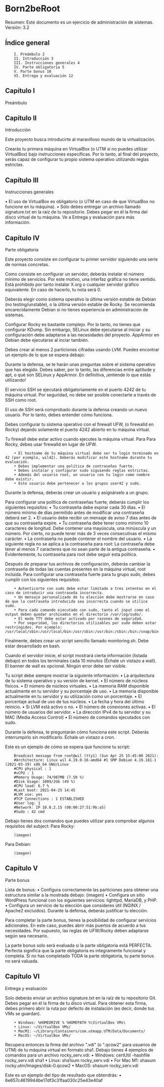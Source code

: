 # Born2beRoot
Resumen: Este documento es un ejercicio de administración de sistemas.
Versión: 3.2

## Índice general
        I. Preámbulo 2
        II. Introducción 3
        III. Instrucciones generales 4
        IV. Parte obligatoria 5
        V. Parte bonus 10
        VI. Entrega y evaluación 12

## Capítulo I
Preámbulo

## Capítulo II
Introducción

Este proyecto busca introducirte al maravilloso mundo de la virtualización.

Crearás tu primera máquina en VirtualBox (o UTM si no puedes utilizar VirtualBox) bajo instrucciones específicas. Por lo tanto, al final del proyecto, serás capaz de configurar tu propio sistema operativo utilizando reglas estrictas.

## Capítulo III
Instrucciones generales

• El uso de VirtualBox es obligatorio (o UTM en caso de que VirtualBox no funcione en tu máquina).
• Solo debes entregar un archivo llamado signature.txt en la raíz de tu repositorio.
Debes pegar en él la firma del disco virtual de tu máquina. Ve a Entrega y evaluación para más información.

## Capítulo IV
Parte obligatoria

Este proyecto consiste en configurar tu primer servidor siguiendo una serie de normas concretas.

Como consiste en configurar un servidor, deberás instalar el número mínimo de servicios. Por este motivo, una interfaz gráfica no tiene sentido. Está prohibido por tanto instalar X.org o cualquier servidor gráfico equivalente. En caso de hacerlo, tu nota será 0.

Deberás elegir como sistema operativo la última versión estable de Debian (no testing/unstable), o la última versión estable de Rocky. Se recomienda encarecidamente Debian si no tienes experiencia en administración de sistemas.

Configurar Rocky es bastante complejo. Por lo tanto, no tienes que configurar KDump. Sin embargo, SELinux debe ejecutarse al iniciar y su configuración debe adaptarse a las necesidades del proyecto. AppArmor en Debian debe ejecutarse al inciar también.

Debes crear al menos 2 particiones cifradas usando LVM. Puedes encontrar un ejemplo de lo que se espera debajo:

Durante la defensa, se te harán unas preguntas sobre el sistema operativo que has elegido. Debes saber, por lo tanto, las diferencias entre aptitude y apt, o qué son SELinux y AppArmor. En definitiva, ¡entiende lo que estás utilizando!

El servicio SSH se ejecutará obligatoriamente en el puerto 4242 de tu máquina virtual. Por seguridad, no debe ser posible conectarte a través de SSH como root. 

El uso de SSH será comprobado durante la defensa creando un nuevo usuario. Por lo tanto, debes entender cómo funciona.

Debes configurar tu sistema operativo con el firewall UFW, (o firewalld en Rocky) dejando solamente el puerto 4242 abierto en tu máquina virtual.

Tu firewall debe estar activo cuando ejecutes la máquina virtual. Para Para Rocky, debes usar firewalld en lugar de UFW.

        • El hostname de tu máquina virtual debe ser tu login terminado en 42 (por ejemplo, wil42). Deberás modificar este hostname durante tu evaluación.
        • Debes implementar una política de contraseñas fuerte. 
        • Debes instalar y configurar sudo siguiendo reglas estrictas.
        • Además del usuario root, un usuario con tu login como nombre debe existir.
        • Este usuario debe pertenecer a los grupos user42 y sudo.

Durante la defensa, deberás crear un usuario y asignárselo a un grupo.

Para configurar una política de contraseñas fuerte, deberás cumplir los siguientes requisitos:
        • Tu contraseña debe expirar cada 30 días.
        • El número mínimo de días permitido antes de modificar una contraseña deberá ser 2.
        • El usuario debe recibir un mensaje de aviso 7 días antes de que su contraseña expire.
        • Tu contraseña debe tener como mínimo 10 caracteres de longitud. Debe contener una mayúscula, una minúscula y un número. Por cierto, no puede tener más de 3 veces consecutivas el mismo carácter.
        • La contraseña no puede contener el nombre del usuario.
        • La siguiente regla no se aplica a la contraseña para root: La contraseña debe tener al menos 7 caracteres que no sean parte de la antigua contraseña.
        • Evidentemente, tu contraseña para root debe seguir esta política.

Después de preparar tus archivos de configuración, deberás cambiar la contraseña de todas las cuentas presentes en la máquina virtual, root incluida.
Para configurar una contraseña fuerte para tu grupo sudo, debes cumplir con los siguientes requisitos:

        • Autenticarte con sudo debe estar limitado a tres intentos en el caso de introducir una contraseña incorrecta.
        • Un mensaje personalizado de tu elección debe mostrarse en caso de que la contraseña introducida sea incorrecta cuando se utilice sudo.
        • Para cada comando ejecutado con sudo, tanto el input como el output deben quedar archivados en el directorio /var/log/sudo/.
        • El modo TTY debe estar activado por razones de seguridad.
        • Por seguridad, los directorios utilizables por sudo deben estar restringidos. Por ejemplo: /usr/local/sbin:/usr/local/bin:/usr/sbin:/usr/bin:/sbin:/bin:/snap/bin

Finalmente, debes crear un script sencillo llamado monitoring.sh. Debe estar desarrollado en bash.

Cuando el servidor inicie, el script mostrará cierta información (listada debajo) en todos los terminales cada 10 minutos (Échale un vistazo a wall). El banner de wall es opcional. Ningún error debe ser visible.

Tu script debe siempre mostrar la siguiente información:
        • La arquitectura de tu sistema operativo y su versión de kernel.
        • El número de núcleos físicos.
        • El número de núcleos virtuales.
        • La memoria RAM disponible actualmente en tu servidor y su porcentaje de uso.
        • La memoria disponible actualmente en tu servidor y su utilización como un porcentaje.
        • El porcentaje actual de uso de tus núcleos.
        • La fecha y hora del último reinicio.
        • Si LVM está activo o no.
        • El número de conexiones activas.
        • El número de usuarios del servidor.
        • La dirección IPv4 de tu servidor y su MAC (Media Access Control)
        • El número de comandos ejecutados con sudo.

Durante la defensa, te preguntarán cómo funciona este script. Deberás interrumpirlo sin modificarlo. Échale un vistazo a cron.

Este es un ejemplo de cómo se espera que funcione tu script:

        Broadcast message from root@wil (tty1) (Sun Apr 25 15:45:00 2021):
        #Architecture: Linux wil 4.19.0-16-amd64 #1 SMP Debian 4.19.181-1 (2021-03-19) x86_64 GNU/Linux
        #CPU physical : 1
        #vCPU : 1
        #Memory Usage: 74/987MB (7.50 %)
        #Disk Usage: 1009/2Gb (49 %)
        #CPU load: 6.7 %
        #Last boot: 2021-04-25 14:45
        #LVM use: yes
        #TCP Connections : 1 ESTABLISHED
        #User log: 1
        #Network: IP 10.0.2.15 (08:00:27:51:9b:a5)
        #Sudo : 42 cmd

Debajo tienes dos comandos que puedes utilizar para comprobar algunos requisitos del subject:
Para Rocky:

        (imagen)

Para Debian:

        (imagen)

## Capítulo V
Parte bonus

Lista de bonus:
• Configura correctamente las particiones para obtener una estructura similar a la mostrada debajo:
        (imagen)
• Configura un sitio WordPress funcional con los siguientes servicios: lighttpd, MariaDB, y PHP.
• Configura un servicio de tu elección que consideres útil (NGINX / Apache2 excluidos). Durante la defensa, deberás justificar tu elección.

Para completar la parte bonus, tienes la posibilidad de configurar servicios adicionales. En este caso, puedes abrir más puertos de acuerdo a tus necesidades. Por supuesto, las reglas de UFW/Rocky deben adaptarse según sea necesario.

La parte bonus solo será evaluada si la parte obligatoria está PERFECTA. Perfecta significa que la parte obligatoria es integramente funcional y completa. Si no has completado TODA la parte obligatoria, tu parte bonus no será valuada.

## Capítulo VI
Entrega y evaluación

Solo deberás enviar un archivo signature.txt en la raíz de tu repositorio Git. Debes pegar en él la firma de tu disco virtual. Para obtener esta firma, debes primero abrir la ruta por defecto de instalación (es decir, donde tus VMs se guardan).

        • Windows: %HOMEDRIVE % %HOMEPATH %\VirtualBox VMs\
        • Linux: ~/VirtualBox VMs/
        • MacM1: ~/Library/Containers/com.utmapp.UTM/Data/Documents/
        • MacOS: ~/VirtualBox VMs/

Recupera entonces la firma del archivo ".vdi" (o ".qcow2" para usuarios de UTM) de tu máquina virtual en formato sha1. Debajo tienes 4 ejemplos de comandos para un archivo rocky_serv.vdi:
        • Windows: certUtil -hashfile rocky_serv.vdi sha1
        • Linux: sha1sum rocky_serv.vdi
        • For Mac M1: shasum rocky.utm/Images/disk-0.qcow2
        • MacOS: shasum rocky_serv.vdi

Este es un ejemplo del tipo de resultado que obtendrás:
• 6e657c4619944be17df3c31faa030c25e43e40af
